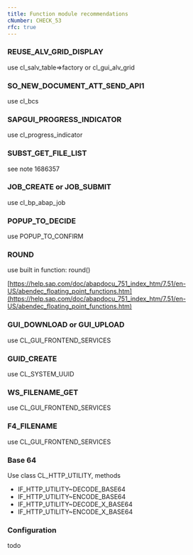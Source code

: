 ```yaml
---
title: Function module recommendations
cNumber: CHECK_53
rfc: true
---
```


### REUSE_ALV_GRID_DISPLAY
use cl_salv_table=>factory or cl_gui_alv_grid

### SO_NEW_DOCUMENT_ATT_SEND_API1
use cl_bcs

### SAPGUI_PROGRESS_INDICATOR
use cl_progress_indicator

### SUBST_GET_FILE_LIST
see note 1686357

### JOB_CREATE or JOB_SUBMIT
use cl_bp_abap_job

### POPUP_TO_DECIDE
use POPUP_TO_CONFIRM

### ROUND
use built in function: round()

[https://help.sap.com/doc/abapdocu_751_index_htm/7.51/en-US/abendec_floating_point_functions.htm](https://help.sap.com/doc/abapdocu_751_index_htm/7.51/en-US/abendec_floating_point_functions.htm)

### GUI_DOWNLOAD or GUI_UPLOAD
use CL_GUI_FRONTEND_SERVICES

### GUID_CREATE
use CL_SYSTEM_UUID

### WS_FILENAME_GET
use CL_GUI_FRONTEND_SERVICES

### F4_FILENAME
use CL_GUI_FRONTEND_SERVICES

### Base 64
Use class CL_HTTP_UTILITY, methods
* IF_HTTP_UTILITY~DECODE_BASE64
* IF_HTTP_UTILITY~ENCODE_BASE64
* IF_HTTP_UTILITY~DECODE_X_BASE64
* IF_HTTP_UTILITY~ENCODE_X_BASE64

### Configuration
todo
